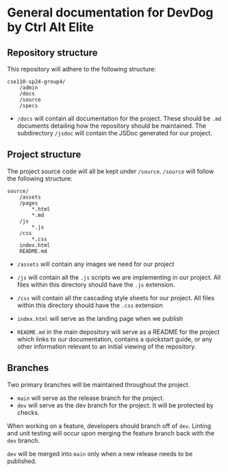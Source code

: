 # General documentation for DevDog by Ctrl Alt Elite

## Repository structure

This repository will adhere to the following structure:

```
cse110-sp24-group4/
    /admin
    /docs
    /source
    /specs
```

- `/docs` will contain all documentation for the project. These should be `.md` documents detailing how the repository should be maintained. The subdirectory `/jsdoc` will contain the JSDoc generated for our project.

## Project structure

The project source code will all be kept under `/source`.
`/source` will follow the following structure:

```
source/
    /assets
    /pages
        *.html
        *.md
    /js
        *.js
    /css
        *.css
    index.html
    README.md
```

- `/assets` will contain any images we need for our project
- `/js` will contain all the `.js` scripts we are implementing in our project. All files within this directory should have the `.js` extension.
- `/css` will contain all the cascading style sheets for our project. All files within this directory should have the `.css` extension

- `index.html` will serve as the landing page when we publish
- `README.md` in the main depository will serve as a README for the project which links to our documentation, contains a quickstart guide, or any other information relevant to an initial viewing of the repository.

## Branches

Two primary branches will be maintained throughout the project.

- `main` will serve as the release branch for the project.
- `dev` will serve as the dev branch for the project. It will be protected by checks.

When working on a feature, developers should branch off of `dev`. Linting and unit testing will occur upon merging the feature branch back with the `dev` branch.

`dev` will be merged into `main` only when a new release needs to be published.
